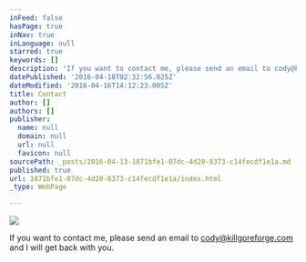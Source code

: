 ```yaml
---
inFeed: false
hasPage: true
inNav: true
inLanguage: null
starred: true
keywords: []
description: 'If you want to contact me, please send an email to cody@killgoreforge.com and I will get back with you.'
datePublished: '2016-04-18T02:32:56.025Z'
dateModified: '2016-04-16T14:12:23.005Z'
title: Contact
author: []
authors: []
publisher:
  name: null
  domain: null
  url: null
  favicon: null
sourcePath: _posts/2016-04-13-1871bfe1-07dc-4d20-8373-c14fecdf1e1a.md
published: true
url: 1871bfe1-07dc-4d20-8373-c14fecdf1e1a/index.html
_type: WebPage

---
```

![](https://the-grid-user-content.s3-us-west-2.amazonaws.com/13703d18-77b4-4693-b53d-e2e4e519a049.jpg)

If you want to contact me, please send an email to cody@killgoreforge.com and I will get back with you.
